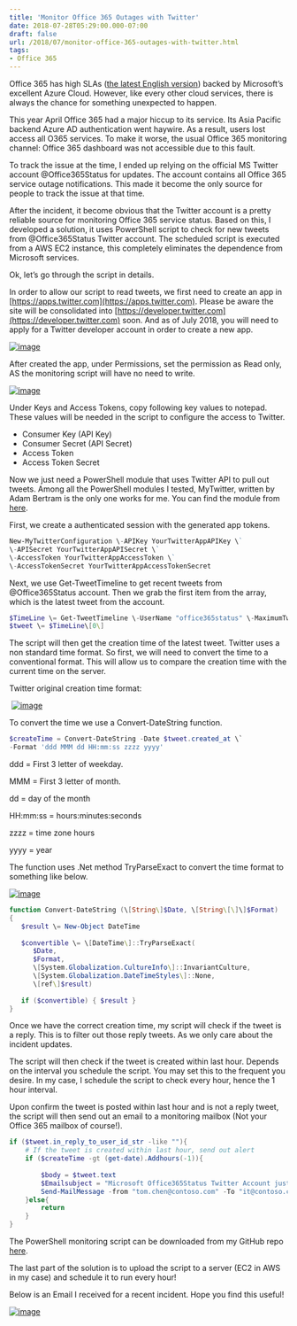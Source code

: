 ```yaml
---
title: 'Monitor Office 365 Outages with Twitter'
date: 2018-07-28T05:29:00.000-07:00
draft: false
url: /2018/07/monitor-office-365-outages-with-twitter.html
tags: 
- Office 365
---
```


Office 365 has high SLAs ([the latest English version](http://www.microsoftvolumelicensing.com/Downloader.aspx?DocumentId=14033)) backed by Microsoft’s excellent Azure Cloud. However, like every other cloud services, there is always the chance for something unexpected to happen.

This year April Office 365 had a major hiccup to its service. Its Asia Pacific backend Azure AD authentication went haywire. As a result, users lost access all O365 services. To make it worse, the usual Office 365 monitoring channel: Office 365 dashboard was not accessible due to this fault.

To track the issue at the time, I ended up relying on the official MS Twitter account @Office365Status for updates. The account contains all Office 365 service outage notifications. This made it become the only source for people to track the issue at that time.

After the incident, it become obvious that the Twitter account is a pretty reliable source for monitoring Office 365 service status. Based on this, I developed a solution, it uses PowerShell script to check for new tweets from @Office365Status Twitter account. The scheduled script is executed from a AWS EC2 instance, this completely eliminates the dependence from Microsoft services.

Ok, let’s go through the script in details.

In order to allow our script to read tweets, we first need to create an app in [https://apps.twitter.com](https://apps.twitter.com). Please be aware the site will be consolidated into [https://developer.twitter.com](https://developer.twitter.com) soon. And as of July 2018, you will need to apply for a Twitter developer account in order to create a new app.

[![image](https://lh3.googleusercontent.com/-uoIQj0dqUBQ/W1xhnQuSt9I/AAAAAAAAKIs/GdlEnFR79P4jYnGYlmyZ_mFeWNFSwsPAwCHMYCw/image_thumb%255B1%255D?imgmax=800 "image")](https://lh3.googleusercontent.com/-HMX0MrR4vyM/W1xhl1-KbaI/AAAAAAAAKIo/eYtJlzwhwRMcu855dDSodhxWdzq-4ytegCHMYCw/s1600-h/image%255B3%255D)

After created the app, under Permissions, set the permission as Read only, AS the monitoring script will have no need to write.

[![image](https://lh3.googleusercontent.com/-D-DA5sebsmg/W1xlqxc3-7I/AAAAAAAAKJM/TQYiMVT2NvsXHY22zGPMNA2Bbs1H_qyywCHMYCw/image_thumb%255B2%255D?imgmax=800 "image")](https://lh3.googleusercontent.com/-7qbo8_iMsy0/W1xlp8_roII/AAAAAAAAKJI/0yxQF2JvjvYvF8z8yrzi_l3eu6LZK26_wCHMYCw/s1600-h/image%255B6%255D)

Under Keys and Access Tokens, copy following key values to notepad. These values will be needed in the script to configure the access to Twitter.

*   Consumer Key (API Key)
*   Consumer Secret (API Secret)
*   Access Token
*   Access Token Secret

Now we just need a PowerShell module that uses Twitter API to pull out tweets. Among all the PowerShell modules I tested, MyTwitter, written by Adam Bertram is the only one works for me. You can find the module from [here](https://gallery.technet.microsoft.com/scriptcenter/Tweet-and-send-Twitter-DMs-8c2d6f0a).

First, we create a authenticated session with the generated app tokens.

```powershell
New-MyTwitterConfiguration \-APIKey YourTwitterAppAPIKey \`  
\-APISecret YourTwitterAppAPISecret \`  
\-AccessToken YourTwitterAppAccessToken \`  
\-AccessTokenSecret YourTwitterAppAccessTokenSecret  

```

Next, we use Get-TweetTimeline to get recent tweets from @Office365Status account. Then we grab the first item from the array, which is the latest tweet from the account.

```powershell
$TimeLine \= Get-TweetTimeline \-UserName "office365status" \-MaximumTweets 100   
$tweet \= $TimeLine\[0\]   

```

The script will then get the creation time of the latest tweet. Twitter uses a non standard time format. So first, we will need to convert the time to a conventional format. This will allow us to compare the creation time with the current time on the server.

Twitter original creation time format:

 [![image](https://lh3.googleusercontent.com/-ZDQBtBveKF0/W12X5ehaIuI/AAAAAAAAKKQ/OXF6CGtomH8e4gl3gVo4juRrbQ1TG9d2gCHMYCw/image_thumb%255B5%255D?imgmax=800 "image")](https://lh3.googleusercontent.com/-d5C9qmNRzeY/W12X39ttQtI/AAAAAAAAKKM/66PB9LDr3A0ed0taIexstfyI0yewAhsjgCHMYCw/s1600-h/image%255B11%255D)

To convert the time we use a Convert-DateString function.

```powershell
$createTime = Convert-DateString -Date $tweet.created_at \`
-Format 'ddd MMM dd HH:mm:ss zzzz yyyy'
```

ddd = First 3 letter of weekday.

MMM = First 3 letter of month.

dd = day of the month

HH:mm:ss = hours:minutes:seconds

zzzz = time zone hours

yyyy = year

The function uses .Net method TryParseExact to convert the time format to something like below.

[![image](https://lh3.googleusercontent.com/-ijXZuR9Re_c/W12X7tgzLiI/AAAAAAAAKKY/EdOmprvEeQYekzQu7MI9aZTwT4pB5HhDACHMYCw/image_thumb%255B6%255D?imgmax=800 "image")](https://lh3.googleusercontent.com/-12vIAsjFFQU/W12X6kad5eI/AAAAAAAAKKU/-GNbRmhKcTwrBma5Q4hpDLd3jBJpTfNkACHMYCw/s1600-h/image%255B14%255D)

```powershell
function Convert-DateString (\[String\]$Date, \[String\[\]\]$Format)  
{  
   $result \= New-Object DateTime  
   
   $convertible \= \[DateTime\]::TryParseExact(  
      $Date,  
      $Format,  
      \[System.Globalization.CultureInfo\]::InvariantCulture,  
      \[System.Globalization.DateTimeStyles\]::None,  
      \[ref\]$result)  
   
   if ($convertible) { $result }  
}  

```

Once we have the correct creation time, my script will check if the tweet is a reply. This is to filter out those reply tweets. As we only care about the incident updates.

The script will then check if the tweet is created within last hour. Depends on the interval you schedule the script. You may set this to the frequent you desire. In my case, I schedule the script to check every hour, hence the 1 hour interval.

Upon confirm the tweet is posted within last hour and is not a reply tweet, the script will then send out an email to a monitoring mailbox (Not your Office 365 mailbox of course!).

```powershell
if ($tweet.in_reply_to_user_id_str -like ""){  
    # If the tweet is created within last hour, send out alert  
    if ($createTime -gt (get-date).Addhours(-1)){  
          
        $body = $tweet.text  
        $Emailsubject = "Microsoft Office365Status Twitter Account just post a new update"  
        Send-MailMessage -from "tom.chen@contoso.com" -To "it@contoso.com" -SmtpServer mailserver.contoso.com -Subject $Emailsubject -Body $body  
    }else{  
        return  
    }  
}  

```

The PowerShell monitoring script can be downloaded from my GitHub repo [here](https://github.com/tomkingchen/PowershellScripts/blob/master/MonitorO365Status_pub.ps1).

The last part of the solution is to upload the script to a server (EC2 in AWS in my case) and schedule it to run every hour!

Below is an Email I received for a recent incident. Hope you find this useful!

[![image](https://lh3.googleusercontent.com/-Qa6eKiG_uMw/W12X-Og0L2I/AAAAAAAAKKg/fGzwcS_QbEo4zhtzcKhKZteFUv3U-OYRgCHMYCw/image_thumb%255B7%255D?imgmax=800 "image")](https://lh3.googleusercontent.com/-11H9StkvGaA/W12X84cg3ZI/AAAAAAAAKKc/GGfUZ6VM63kOJXtMy5jtMQO16Nzl4IIuwCHMYCw/s1600-h/image%255B17%255D)